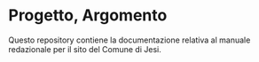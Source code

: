 Progetto, Argomento
===================

Questo repository contiene la documentazione relativa al manuale redazionale per il sito del Comune di Jesi.
